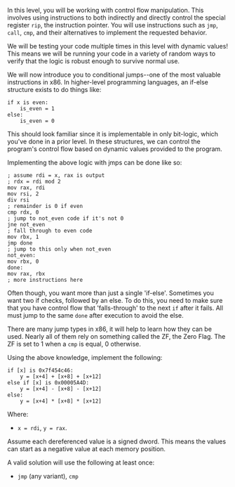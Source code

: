 In this level, you will be working with control flow manipulation. This involves using instructions to both indirectly and directly control the special register `rip`, the instruction pointer. You will use instructions such as `jmp`, `call`, `cmp`, and their alternatives to implement the requested behavior.

We will be testing your code multiple times in this level with dynamic values! This means we will be running your code in a variety of random ways to verify that the logic is robust enough to survive normal use.

We will now introduce you to conditional jumps--one of the most valuable instructions in x86. In higher-level programming languages, an if-else structure exists to do things like:

```plaintext
if x is even:
    is_even = 1
else:
    is_even = 0
```

This should look familiar since it is implementable in only bit-logic, which you've done in a prior level. In these structures, we can control the program's control flow based on dynamic values provided to the program.

Implementing the above logic with jmps can be done like so:

```assembly
; assume rdi = x, rax is output
; rdx = rdi mod 2
mov rax, rdi
mov rsi, 2
div rsi
; remainder is 0 if even
cmp rdx, 0
; jump to not_even code if it's not 0
jne not_even
; fall through to even code
mov rbx, 1
jmp done
; jump to this only when not_even
not_even:
mov rbx, 0
done:
mov rax, rbx
; more instructions here
```

Often though, you want more than just a single 'if-else'. Sometimes you want two if checks, followed by an else. To do this, you need to make sure that you have control flow that 'falls-through' to the next `if` after it fails. All must jump to the same `done` after execution to avoid the else.

There are many jump types in x86, it will help to learn how they can be used. Nearly all of them rely on something called the ZF, the Zero Flag. The ZF is set to 1 when a `cmp` is equal, 0 otherwise.

Using the above knowledge, implement the following:

```plaintext
if [x] is 0x7f454c46:
    y = [x+4] + [x+8] + [x+12]
else if [x] is 0x00005A4D:
    y = [x+4] - [x+8] - [x+12]
else:
    y = [x+4] * [x+8] * [x+12]
```

Where:
- `x = rdi`, `y = rax`.

Assume each dereferenced value is a signed dword. This means the values can start as a negative value at each memory position.

A valid solution will use the following at least once:
- `jmp` (any variant), `cmp`
